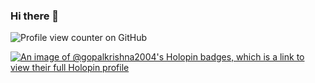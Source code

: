 ### Hi there 👋
![Profile view counter on GitHub](https://github.com/gopalkrishna2004/gopalkrishna2004)

[![An image of @gopalkrishna2004's Holopin badges, which is a link to view their full Holopin profile](https://holopin.me/gopalkrishna2004)](https://holopin.io/@gopalkrishna2004)
<!--
**gopalkrishna2004/gopalkrishna2004** is a ✨ _special_ ✨ repository because its `README.md` (this file) appears on your GitHub profile.

Here are some ideas to get you started:

- 🔭 I’m currently working on ...
- 🌱 I’m currently learning ...
- 👯 I’m looking to collaborate on ...
- 🤔 I’m looking for help with ...
- 💬 Ask me about ...
- 📫 How to reach me: ...
- 😄 Pronouns: ...
- ⚡ Fun fact: ...
-->
